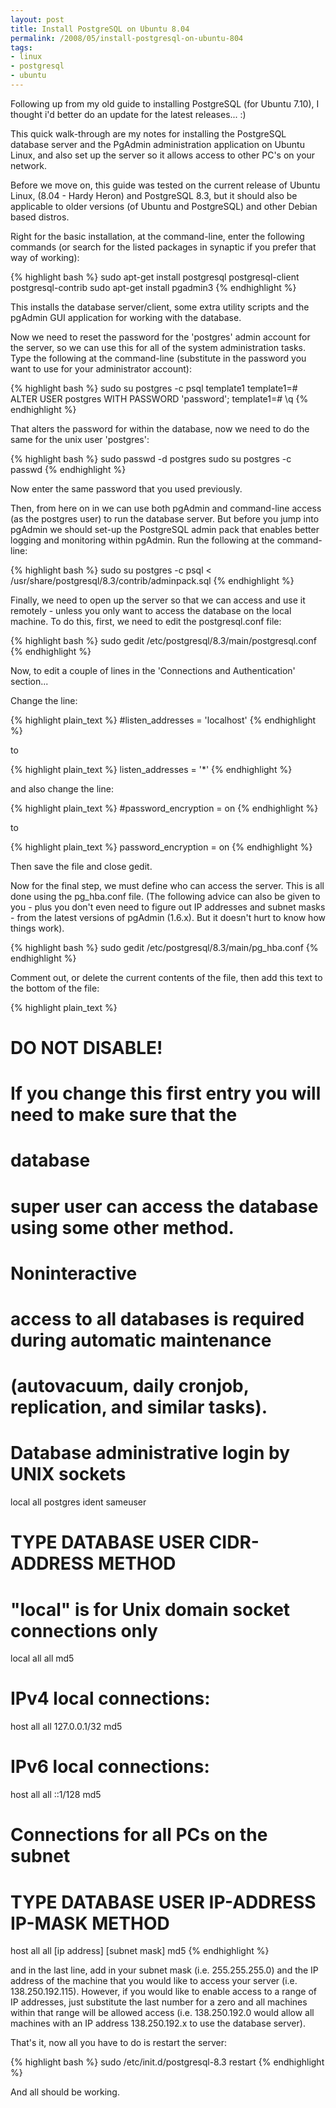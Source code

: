 ```yaml
---
layout: post
title: Install PostgreSQL on Ubuntu 8.04
permalink: /2008/05/install-postgresql-on-ubuntu-804
tags:
- linux
- postgresql
- ubuntu
---
```


Following up from my old guide to installing PostgreSQL (for Ubuntu 7.10), I thought i'd better do an
update for the latest releases... :)

This quick walk-through are my notes for installing the PostgreSQL database server and the PgAdmin
administration application on Ubuntu Linux, and also set up the server so it allows access to other PC's
on your network.

Before we move on, this guide was tested on the current release of Ubuntu Linux, (8.04 - Hardy Heron)
and PostgreSQL 8.3, but it should also be applicable to older versions (of Ubuntu and PostgreSQL) and
other Debian based distros.

Right for the basic installation, at the command-line, enter the following commands (or search for the
listed packages in synaptic if you prefer that way of working):

{% highlight bash %}
sudo apt-get install postgresql postgresql-client postgresql-contrib
sudo apt-get install pgadmin3
{% endhighlight %}

This installs the database server/client, some extra utility scripts and the pgAdmin GUI application for
working with the database.

Now we need to reset the password for the 'postgres' admin account for the server, so we can use this
for all of the system administration tasks. Type the following at the command-line (substitute in the
password you want to use for your administrator account):

{% highlight bash %}
sudo su postgres -c psql template1
template1=# ALTER USER postgres WITH PASSWORD 'password';
template1=# \q
{% endhighlight %}

That alters the password for within the database, now we need to do the same for the unix user
'postgres':

{% highlight bash %}
sudo passwd -d postgres
sudo su postgres -c passwd
{% endhighlight %}

Now enter the same password that you used previously.

Then, from here on in we can use both pgAdmin and command-line access (as the postgres user) to run the
database server. But before you jump into pgAdmin we should set-up the PostgreSQL admin pack that
enables better logging and monitoring within pgAdmin. Run the following at the command-line:

{% highlight bash %}
sudo su postgres -c psql < /usr/share/postgresql/8.3/contrib/adminpack.sql
{% endhighlight %}

Finally, we need to open up the server so that we can access and use it remotely - unless you only want
to access the database on the local machine. To do this, first, we need to edit the postgresql.conf
file:

{% highlight bash %}
sudo gedit /etc/postgresql/8.3/main/postgresql.conf
{% endhighlight %}

Now, to edit a couple of lines in the 'Connections and Authentication' section...

Change the line:

{% highlight plain_text %}
#listen_addresses = 'localhost'
{% endhighlight %}

to

{% highlight plain_text %}
listen_addresses = '*'
{% endhighlight %}

and also change the line:

{% highlight plain_text %}
#password_encryption = on
{% endhighlight %}

to

{% highlight plain_text %}
password_encryption = on
{% endhighlight %}

Then save the file and close gedit.

Now for the final step, we must define who can access the server. This is all done using the pg_hba.conf
file. (The following advice can also be given to you - plus you don't even need to figure out IP
addresses and subnet masks - from the latest versions of pgAdmin (1.6.x). But it doesn't hurt to know
how things work).

{% highlight bash %}
sudo gedit /etc/postgresql/8.3/main/pg_hba.conf
{% endhighlight %}

Comment out, or delete the current contents of the file, then add this text to the bottom of the file:

{% highlight plain_text %}
# DO NOT DISABLE!
# If you change this first entry you will need to make sure that the
# database
# super user can access the database using some other method.
# Noninteractive
# access to all databases is required during automatic maintenance
# (autovacuum, daily cronjob, replication, and similar tasks).
#
# Database administrative login by UNIX sockets
local   all         postgres                          ident sameuser
# TYPE  DATABASE    USER        CIDR-ADDRESS          METHOD

# "local" is for Unix domain socket connections only
local   all         all                               md5
# IPv4 local connections:
host    all         all         127.0.0.1/32          md5
# IPv6 local connections:
host    all         all         ::1/128               md5

# Connections for all PCs on the subnet
#
# TYPE DATABASE USER IP-ADDRESS IP-MASK METHOD
host    all         all         [ip address]          [subnet mask]  md5
{% endhighlight %}

and in the last line, add in your subnet mask (i.e. 255.255.255.0) and the IP address of the machine
that you would like to access your server (i.e. 138.250.192.115). However, if you would like to enable
access to a range of IP addresses, just substitute the last number for a zero and all machines within
that range will be allowed access (i.e. 138.250.192.0 would allow all machines with an IP address
138.250.192.x to use the database server).

That's it, now all you have to do is restart the server:

{% highlight bash %}
sudo /etc/init.d/postgresql-8.3 restart
{% endhighlight %}

And all should be working.
